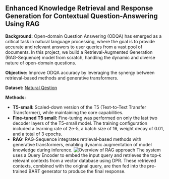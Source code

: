 ## Enhanced Knowledge Retrieval and Response Generation for Contextual Question-Answering Using RAG
**Background:** Open-domain Question Answering (ODQA) has emerged as a critical task in natural language processing, where the goal is to provide accurate and relevant answers to user queries from a vast pool of documents. In this project, we build a Retrieval-Augmented Generation (RAG-Sequence) model from scratch, handling the dynamic and diverse nature of open-domain questions. 

**Objective:** Improve ODQA accuracy by leveraging the synergy between retrieval-based methods and generative transformers.

**Dataset:** [Natural Qestion](https://huggingface.co/datasets/lighteval/natural_questions_clean)

**Methods:** 
- **T5-small:** Scaled-down version of the T5 (Text-to-Text Transfer Transformer), while maintaining the core capabilities.
- **Fine-tuned T5 small:** Fine-tuning was performed on only the last two decoder layers of the T5-small model. The training configuration included a learning rate of 2e-5, a batch size of 16, weight decay of 0.01, and a total of 3 epochs.
- **RAG:** RAG-Sequence integrates retrieval-based methods with generative transformers, enabling dynamic augmentation of model knowledge during inference.
![Overview of RAG approach](https://drive.google.com/uc?id=1JOn2dZU5vX5r93fjlERZZn1rsVqUv-E4)
The system uses a Query Encoder to embed the input query and retrieves the top‑k relevant contexts from a vector database using DPR. These retrieved contexts, combined with the original query, are then fed into the pre-trained BART generator to produce the final response.
